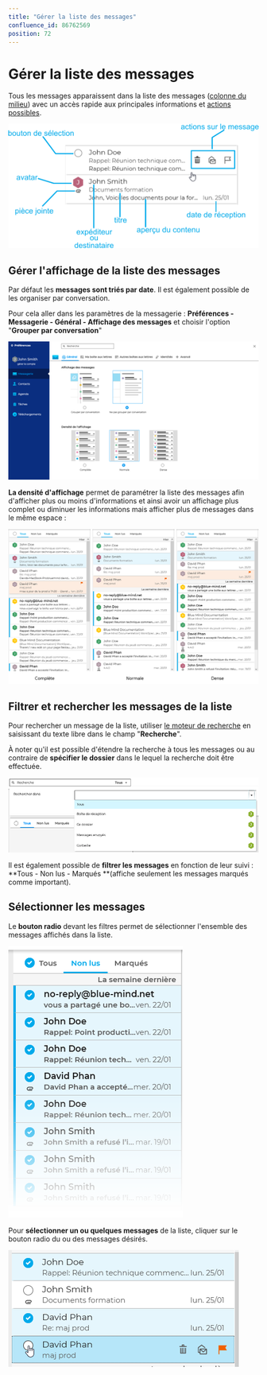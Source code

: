 ```yaml
---
title: "Gérer la liste des messages"
confluence_id: 86762569
position: 72
---
```

# Gérer la liste des messages


Tous les messages apparaissent dans la liste des messages ([colonne du milieu](/Guide_de_l_utilisateur/La_messagerie_4.7/Découvrir_la_messagerie/)) avec un accès rapide aux principales informations et [actions possibles](/Guide_de_l_utilisateur/La_messagerie_4.7/Classer_et_suivre_les_messages/).


![](../../attachments/86762569/86764503.png)

## Gérer l'affichage de la liste des messages

Par défaut les **messages sont triés par date**. Il est également possible de les organiser par conversation.

Pour cela aller dans les paramètres de la messagerie : **Préférences - Messagerie - Général - Affichage des messages** et choisir l'option "**Grouper par conversation**"


![](../../attachments/86762569/86764502.png)


**La densité d'affichage** permet de paramétrer la liste des messages afin d'afficher plus ou moins d'informations et ainsi avoir un affichage plus complet ou diminuer les informations mais afficher plus de messages dans le même espace :

![](../../attachments/86762569/86764501.png)


## Filtrer et rechercher les messages de la liste

Pour rechercher un message de la liste, utiliser [le moteur de recherche](/Guide_de_l_utilisateur/Découvrir_la_solution_BlueMind/) en saisissant du texte libre dans le champ "**Recherche**".

À noter qu'il est possible d'étendre la recherche à tous les messages ou au contraire de **spécifier le dossier** dans le lequel la recherche doit être effectuée.

![](../../attachments/86762569/86764500.png)

Il est également possible de **filtrer les messages** en fonction de leur suivi : **Tous - Non lus - Marqués **(affiche seulement les messages marqués comme important).


## Sélectionner les messages

Le **bouton radio** devant les filtres permet de sélectionner l'ensemble des messages affichés dans la liste.

![](../../attachments/86762569/86764499.png)


Pour **sélectionner un ou quelques messages** de la liste, cliquer sur le bouton radio du ou des messages désirés.

![](../../attachments/86762569/86764498.png)


